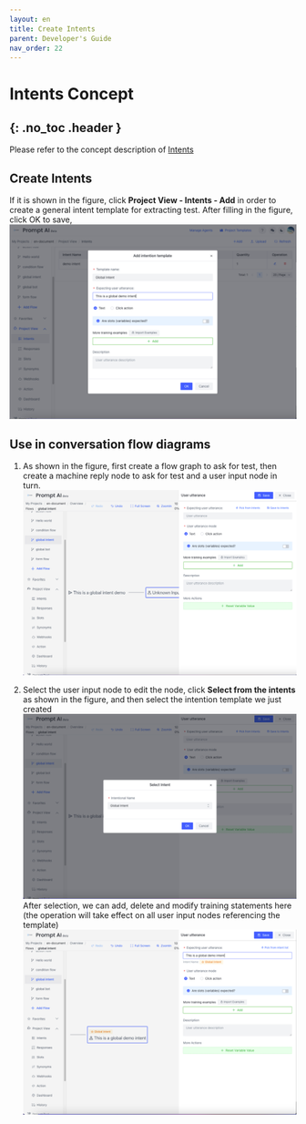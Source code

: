 ```yaml
---
layout: en
title: Create Intents
parent: Developer's Guide
nav_order: 22
---
```


# Intents Concept
{: .no_toc .header }
---
Please refer to the concept description of [Intents](/docs/appendix/appendix)

## Create Intents

If it is shown in the figure, click **Project View - Intents - Add** in order to create a general intent template for extracting test. After filling in the figure, click OK to save,
![01-user-global](/assets/images/tutorial/template/01-user-global.png)
## Use in conversation flow diagrams
1. As shown in the figure, first create a flow graph to ask for test, then create a machine reply node to ask for test and a user input node in turn.
   ![02-user-global](/assets/images/tutorial/template/02-user-global.png)

2. Select the user input node to edit the node, click **Select from the intents** as shown in the figure, and then select the intention template we just created
   ![03-user-global](/assets/images/tutorial/template/03-user-global.png)
   After selection, we can add, delete and modify training statements here (the operation will take effect on all user input nodes referencing the template)
   ![04-user-global](/assets/images/tutorial/template/04-user-global.png)